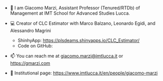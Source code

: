 - 👋 I am Giacomo Marzi, Assistant Professor (Tenured/RTDb) of Management at IMT School for Advanced Studies Lucca. 

- :computer: Creator of CLC Estimator with Marco Balzano, Leonardo Egidi, and Alessandro Magrini
  - ShinhyApp: https://plsdeams.shinyapps.io/CLC_Estimator/
  - Code on GitHub:  

- 📫 You can reach me at giacomo.marzi@imtlucca.it or https://gmarzi.com

- :briefcase: Institutional page: https://www.imtlucca.it/en/people/giacomo-marzi

<!---
giacomomarzi/giacomomarzi is a ✨ special ✨ repository because its `README.md` (this file) appears on your GitHub profile.
You can click the Preview link to take a look at your changes.
--->
